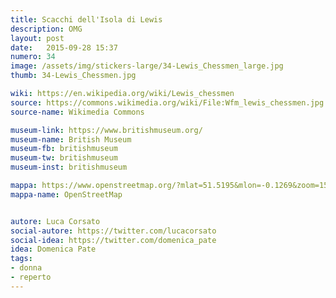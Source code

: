 ```yaml
---
title: Scacchi dell'Isola di Lewis
description: OMG
layout: post
date:   2015-09-28 15:37
numero: 34
image: /assets/img/stickers-large/34-Lewis_Chessmen_large.jpg
thumb: 34-Lewis_Chessmen.jpg

wiki: https://en.wikipedia.org/wiki/Lewis_chessmen
source: https://commons.wikimedia.org/wiki/File:Wfm_lewis_chessmen.jpg
source-name: Wikimedia Commons

museum-link: https://www.britishmuseum.org/
museum-name: British Museum
museum-fb: britishmuseum
museum-tw: britishmuseum
museum-inst: britishmuseum

mappa: https://www.openstreetmap.org/?mlat=51.5195&mlon=-0.1269&zoom=15#map=15/51.5195/-0.1269
mappa-name: OpenStreetMap


autore: Luca Corsato
social-autore: https://twitter.com/lucacorsato
social-idea: https://twitter.com/domenica_pate
idea: Domenica Pate
tags:
- donna
- reperto
---
```

